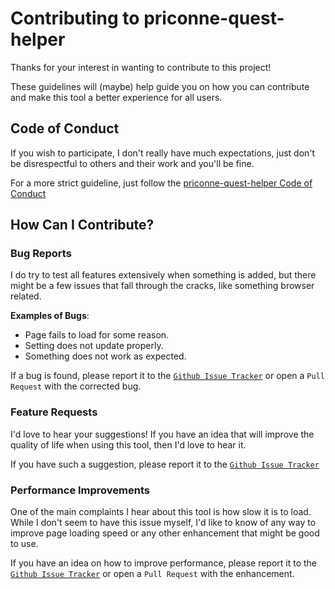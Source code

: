 # Contributing to priconne-quest-helper

Thanks for your interest in wanting to contribute to this project!

These guidelines will (maybe) help guide you on how you can contribute
and make this tool a better experience for all users.

## Code of Conduct

If you wish to participate, I don't really have much expectations, just
don't be disrespectful to others and their work and you'll be fine.

For a more strict guideline, just follow the
[priconne-quest-helper Code of Conduct](https://github.com/Spugn/priconne-quest-helper/blob/master/CODE_OF_CONDUCT.md)

## How Can I Contribute?

### Bug Reports

I do try to test all features extensively when something is added, but
there might be a few issues that fall through the cracks, like something
browser related.

**Examples of Bugs**:
* Page fails to load for some reason.
* Setting does not update properly.
* Something does not work as expected.

If a bug is found, please report it to the
[`Github Issue Tracker`](https://github.com/Spugn/priconne-quest-helper/issues)
or open a `Pull Request` with the corrected bug.

### Feature Requests

I'd love to hear your suggestions! If you have an idea that will improve
the quality of life when using this tool, then I'd love to hear it.

If you have such a suggestion, please report it to the
[`Github Issue Tracker`](https://github.com/Spugn/priconne-quest-helper/issues)

### Performance Improvements

One of the main complaints I hear about this tool is how slow it is to
load. While I don't seem to have this issue myself, I'd like to know of
any way to improve page loading speed or any other enhancement that
might be good to use.

If you have an idea on how to improve performance, please report it to
the [`Github Issue Tracker`](https://github.com/Spugn/priconne-quest-helper/issues)
or open a `Pull Request` with the enhancement.
